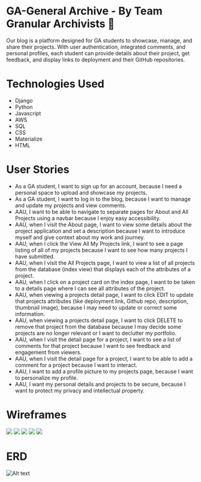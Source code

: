 # GA-General Archive - By Team Granular Archivists 📖
Our blog is a platform designed for GA students to showcase, manage, and share their projects. With user authentication, integrated comments, and personal profiles, each student can provide details about their project, get feedback, and display links to deployment and their GitHub repositories.


# Technologies Used
- Django
- Python
- Javascript
- AWS
- SQL
- CSS
- Materialize
- HTML


# User Stories
- As a GA student, I want to sign up for an account, because I need a personal space to upload and showcase my projects.
- As a GA student, I want to log in to the blog, because I want to manage and update my projects and view comments.
- AAU, I want to be able to navigate to separate pages for About and All Projects using a navbar because I enjoy easy accessibility. 
- AAU, when I visit the About page, I want to view some details about the project application and set a description because I want to introduce myself and give context about my work and journey.
- AAU, when I click the View All My Projects link, I want to see a page listing of all of my projects because I want to see how many projects I have submitted.
- AAU, when I visit the All Projects page, I want to view a list of all projects from the database (index view) that displays each of the attributes of a project.
- AAU, when I click on a project card on the index page, I want to be taken to a details page where I can see all attributes of the project.
- AAU, when viewing a projects detail page, I want to click EDIT to update that projects attributes (like deployment link, Github repo, description, thumbnail image), because I may need to update or correct some information.
- AAU, when viewing a projects detail page, I want to click DELETE to remove that project from the database because I may decide some projects are no longer relevant or I want to declutter my portfolio.
- AAU, when I visit the detail page for a project, I want to see a list of comments for that project because I want to see feedback and engagement from viewers.
- AAU, when I visit the detail page for a project, I want to be able to add a comment for a project because I want to interact.
- AAU, I want to add a profile picture to my projects page, because I want to personalize my profile.
- AAU, I want my personal details and projects to be secure, because I want to protect my privacy and intellectual property.

# Wireframes
<img src="https://i.imgur.com/dDBiGpK.png">
<img src="https://i.imgur.com/ZKTLimW.png">
<img src="https://i.imgur.com/FhSfL7H.png">
<img src="https://i.imgur.com/tl0QPK9.png">
<img src="https://i.imgur.com/GSucYdR.png">

# ERD
![Alt text](https://i.imgur.com/lTHRJE6.png)
